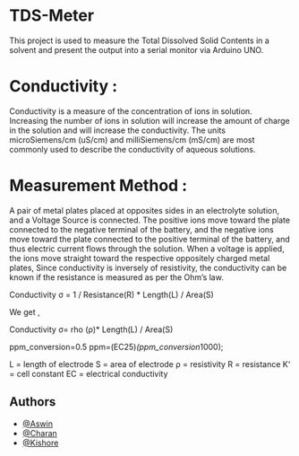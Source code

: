 # TDS-Meter
This project is used to measure the Total Dissolved Solid Contents in a solvent and present the output into a serial monitor via Arduino UNO.

# Conductivity :

Conductivity is a measure of the concentration of ions in solution.
Increasing the number of ions in solution will increase the amount of charge in the solution and will increase the conductivity.
The units microSiemens/cm (uS/cm) and milliSiemens/cm (mS/cm) are most commonly used to describe the conductivity of aqueous solutions.

# Measurement Method :

A  pair of metal plates placed at opposites sides in an electrolyte solution, and a Voltage Source is connected. 
The positive ions move toward the plate connected to the negative terminal of the battery, and the negative ions move toward the plate connected to the positive terminal of the battery, and thus electric current flows through the solution. When a voltage is applied, the ions move straight toward the respective oppositely charged metal plates, 
Since conductivity is inversely of resistivity, the conductivity can be known if the resistance is measured as per the  Ohm’s law.

Conductivity σ = 1 / Resistance(R) * Length(L) / Area(S)

We get ,

Conductivity σ= rho (ρ)* Length(L) / Area(S)

ppm_conversion=0.5
ppm=(EC25)*(ppm_conversion*1000);

L    = length of electrode
S   = area of electrode
ρ   = resistivity 
R   = resistance
K‘  = cell constant
EC = electrical conductivity



## Authors
- [@Aswin](https://github.com/aswin-dot-R)
- [@Charan](https://github.com/Charan0502)
- [@Kishore](https://github.com/kishoreparanthaman)
